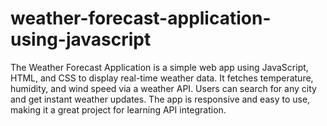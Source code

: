 # weather-forecast-application-using-javascript
The Weather Forecast Application is a simple web app using JavaScript, HTML, and CSS to display real-time weather data. It fetches temperature, humidity, and wind speed via a weather API. Users can search for any city and get instant weather updates. The app is responsive and easy to use, making it a great project for learning API integration.
